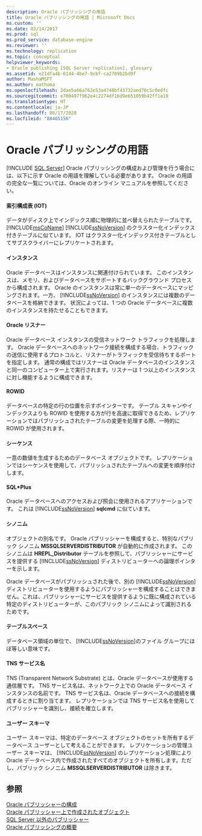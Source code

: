 ```yaml
---
description: Oracle パブリッシングの用語
title: Oracle パブリッシングの用語 | Microsoft Docs
ms.custom: ''
ms.date: 03/14/2017
ms.prod: sql
ms.prod_service: database-engine
ms.reviewer: ''
ms.technology: replication
ms.topic: conceptual
helpviewer_keywords:
- Oracle publishing [SQL Server replication], glossary
ms.assetid: e21dfa4b-6144-4be7-9cbf-ca2709b2bd9f
author: MashaMSFT
ms.author: mathoma
ms.openlocfilehash: 2dae5a66a762e53a4748bf43732aed70c5c0edfc
ms.sourcegitcommit: e700497f962e4c2274df16d9e651059b42ff1a10
ms.translationtype: HT
ms.contentlocale: ja-JP
ms.lasthandoff: 08/17/2020
ms.locfileid: "88465156"
---
```

# <a name="glossary-of-terms-for-oracle-publishing"></a>Oracle パブリッシングの用語
[!INCLUDE [SQL Server](../../../includes/applies-to-version/sqlserver.md)]
  Oracle パブリッシングの構成および管理を行う場合には、以下に示す Oracle の用語を理解している必要があります。 Oracle の用語の完全な一覧については、Oracle のオンライン マニュアルを参照してください。  
  
#### <a name="index-organized-tables-iot"></a>索引構成表 (IOT)  
 データがディスク上でインデックス順に物理的に並べ替えられたテーブルです。[!INCLUDE[msCoName](../../../includes/msconame-md.md)] [!INCLUDE[ssNoVersion](../../../includes/ssnoversion-md.md)] のクラスター化インデックス付きテーブルに似ています。 IOT はクラスター化インデックス付きテーブルとしてサブスクライバーにレプリケートされます。  
  
#### <a name="instance"></a>インスタンス  
 Oracle データベースはインスタンスに関連付けられています。 このインスタンスは、メモリ、およびデータベースをサポートするバックグラウンド プロセスから構成されます。 Oracle のインスタンスは常に単一のデータベースにマッピングされます。一方、 [!INCLUDE[ssNoVersion](../../../includes/ssnoversion-md.md)] のインスタンスには複数のデータベースを格納できます。 状況によっては、1 つの Oracle データベースに複数のインスタンスを持たせることもできます。  
  
#### <a name="oracle-listener"></a>Oracle リスナー  
 Oracle データベース インスタンスの受信ネットワーク トラフィックを処理します。 Oracle データベースへのネットワーク接続を構成する場合、トラフィックの送信に使用するプロトコルと、リスナーがトラフィックを受信待ちするポートを指定します。 通常の構成ではリスナーは Oracle データベースのインスタンスと同一のコンピューター上で実行されます。リスナーは 1 つ以上のインスタンスに対し機能するように構成できます。  
  
#### <a name="rowid"></a>ROWID  
 データベースの特定の行の位置を示すポインターです。 テーブル スキャンやインデックスよりも ROWID を使用する方が行を高速に取得できるため、レプリケーションではパブリッシュされたテーブルの変更を処理する際、一時的に ROWID が使用されます。  
  
#### <a name="sequence"></a>シーケンス  
 一意の数値を生成するためのデータベース オブジェクトです。 レプリケーションではシーケンスを使用して、パブリッシュされたテーブルへの変更を順序付けします。  
  
#### <a name="sqlplus"></a>SQL\*Plus  
 Oracle データベースへのアクセスおよび照会に使用されるアプリケーションです。 これは [!INCLUDE[ssNoVersion](../../../includes/ssnoversion-md.md)] **sqlcmd** に似ています。  
  
#### <a name="synonym"></a>シノニム  
 オブジェクトの別名です。 Oracle パブリッシャーを構成すると、特別なパブリック シノニム **MSSQLSERVERDISTRIBUTOR** が自動的に作成されます。 このシノニムは **HREPL_Distributor** テーブルを参照して、パブリッシャーにサービスを提供する [!INCLUDE[ssNoVersion](../../../includes/ssnoversion-md.md)] ディストリビューターへの論理ポインターを示します。  
  
 Oracle データベースがパブリッシュされた後で、別の [!INCLUDE[ssNoVersion](../../../includes/ssnoversion-md.md)] ディストリビューターを使用するようにパブリッシャーを構成することはできません。これは、パブリッシャーにサービスを提供するように既に構成されている特定のディストリビューターが、このパブリック シノニムによって識別されるためです。  
  
#### <a name="tablespace"></a>テーブルスペース  
 データベース領域の単位で、 [!INCLUDE[ssNoVersion](../../../includes/ssnoversion-md.md)]のファイル グループにほぼ等しい意味です。  
  
#### <a name="tns-service-name"></a>TNS サービス名  
 TNS (Transparent Network Substrate) とは、Oracle データベースが使用する通信層です。 TNS サービス名は、ネットワーク上での Oracle データベース インスタンスの名前です。 TNS サービス名は、Oracle データベースへの接続を構成するときに割り当てます。 レプリケーションでは TNS サービス名を使用してパブリッシャーを識別し、接続を確立します。  
  
#### <a name="user-schema"></a>ユーザー スキーマ  
 ユーザー スキーマは、特定のデータベース オブジェクトのセットを所有するデータベース ユーザーとして考えることができます。 レプリケーションの管理ユーザー スキーマは、 [!INCLUDE[ssNoVersion](../../../includes/ssnoversion-md.md)] のレプリケーション処理により Oracle データベース内で作成されたすべてのオブジェクトを所有します。ただし、パブリック シノニム **MSSQLSERVERDISTRIBUTOR** は除きます。  
  
## <a name="see-also"></a>参照  
 [Oracle パブリッシャーの構成](../../../relational-databases/replication/non-sql/configure-an-oracle-publisher.md)   
 [Oracle パブリッシャー上で作成されたオブジェクト](../../../relational-databases/replication/non-sql/objects-created-on-the-oracle-publisher.md)   
 [SQL Server 以外のパブリッシャー](../../../relational-databases/replication/non-sql/non-sql-server-publishers.md)   
 [Oracle パブリッシングの概要](../../../relational-databases/replication/non-sql/oracle-publishing-overview.md)  
  
  
